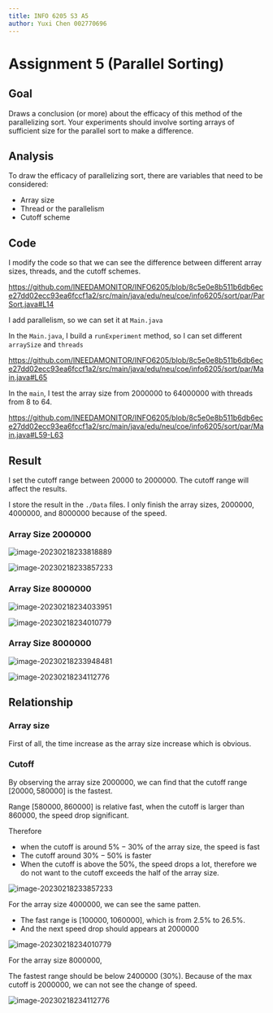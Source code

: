 ```yaml
---
title: INFO 6205 S3 A5
author: Yuxi Chen 002770696
---
```


# Assignment 5 (Parallel Sorting)

## Goal

Draws a conclusion (or more) about the efficacy of this method of the parallelizing sort. Your experiments should involve sorting arrays of sufficient size for the parallel sort to make a difference.

## Analysis

To draw the efficacy of parallelizing sort, there are variables that need to be considered:

- Array size
- Thread or the parallelism
- Cutoff scheme

## Code

I modify the code so that we can see the difference between different array sizes, threads, and the cutoff schemes.

https://github.com/INEEDAMONITOR/INFO6205/blob/8c5e0e8b511b6db6ece27dd02ecc93ea6fccf1a2/src/main/java/edu/neu/coe/info6205/sort/par/ParSort.java#L14

I add parallelism, so we can set it at `Main.java`

In the `Main.java`, I build a `runExperiment` method, so I can set different `arraySize` and `threads`

https://github.com/INEEDAMONITOR/INFO6205/blob/8c5e0e8b511b6db6ece27dd02ecc93ea6fccf1a2/src/main/java/edu/neu/coe/info6205/sort/par/Main.java#L65

In the `main`, I test the array size from 2000000 to 64000000 with threads from 8 to 64.

https://github.com/INEEDAMONITOR/INFO6205/blob/8c5e0e8b511b6db6ece27dd02ecc93ea6fccf1a2/src/main/java/edu/neu/coe/info6205/sort/par/Main.java#L59-L63

## Result

I set the cutoff range between 20000 to 2000000. The cutoff range will affect the results. 

I store the result in the `./Data` files. I only finish the array sizes, 2000000, 4000000, and 8000000 because of the speed.

### Array Size 2000000

![image-20230218233818889](./assets/image-20230218233818889.png)

![image-20230218233857233](./assets/image-20230218233857233.png)

### Array Size 8000000

![image-20230218234033951](./assets/image-20230218234033951.png)

![image-20230218234010779](./assets/image-20230218234010779.png)

### Array Size 8000000

![image-20230218233948481](./assets/image-20230218233948481.png)

![image-20230218234112776](./assets/image-20230218234112776.png)

## Relationship

### Array size

First of all, the time increase as the array size increase which is obvious.

### Cutoff

By observing the array size 2000000, we can find that the cutoff range $[20000, 580000]$ is the fastest.

Range $[580000, 860000]$ is relative fast, when the cutoff is larger than $860000$, the speed drop significant.

Therefore

- when the cutoff is around $5\% - 30\%$ of the array size, the speed is fast
- The cutoff around $30\% - 50\%$ is faster
- When the cutoff is above the $50\%$, the speed drops a lot, therefore we do not want to the cutoff exceeds the half of the array size.

![image-20230218233857233](./assets/image-20230218233857233.png)

For the array size 4000000, we can see the same patten.

- The fast range is $[100000, 1060000]$, which is from $2.5\%$ to $26.5\%$.
- And the next speed drop should appears at 2000000

![image-20230218234010779](./assets/image-20230218234010779.png)

For the array size 8000000,

The fastest range should be below $2400000$ ($30\%$). Because of the max cutoff is 2000000, we can not see the change of speed.

![image-20230218234112776](./assets/image-20230218234112776.png)